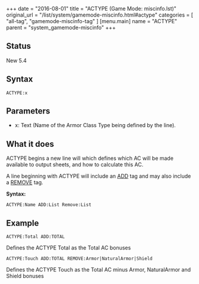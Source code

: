 +++
date = "2016-08-01"
title = "ACTYPE (Game Mode: miscinfo.lst)"
original_url = "/list/system/gamemode-miscinfo.html#actype"
categories = [ "all-tag", "gamemode-miscinfo-tag" ]
[menu.main]
    name = "ACTYPE"
    parent = "system_gamemode-miscinfo"
+++

## Status

New 5.4

## Syntax

`ACTYPE:x`

## Parameters

-   x: Text (Name of the Armor Class Type being defined
    by the line).



What it does
------------

ACTYPE begins a new line will which defines which AC will be made
available to output sheets, and how to calculate this AC.

A line beginning with ACTYPE will include an
[ADD](/list/system/gamemode-miscinfo/add.html) tag and may also include
a [REMOVE](/list/system/gamemode-miscinfo/remove.html) tag.

**Syntax:**

`ACTYPE:Name ADD:List Remove:List`

Example
-------

`ACTYPE:Total ADD:TOTAL`

Defines the ACTYPE Total as the Total AC bonuses

`ACTYPE:Touch ADD:TOTAL REMOVE:Armor|NaturalArmor|Shield`

Defines the ACTYPE Touch as the Total AC minus Armor, NaturalArmor and
Shield bonuses

